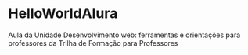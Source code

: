 # HelloWorldAlura
Aula da Unidade Desenvolvimento web: ferramentas e orientações para professores da Trilha de Formação para Professores
